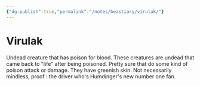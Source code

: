 ```yaml
---
{"dg-publish":true,"permalink":"/notes/beastiary/virulak/"}
---
```


# Virulak

Undead creature that has poison for blood. These creatures are undead that came back to "life" after being poisoned. Pretty sure that do some kind of poison attack or damage.
They have greenish skin.
Not necessarily mindless, proof : the driver who's Humdinger's new number one fan. 